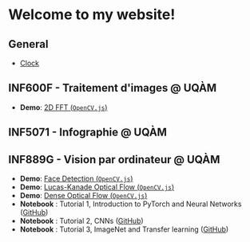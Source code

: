 # Welcome to my website!

## General
* [Clock](demos/horloge.html)

## INF600F - Traitement d'images @ UQÀM
* **Demo**: [2D FFT (`OpenCV.js`)](demos/inf600f_2d_fft.html)

## INF5071 - Infographie @ UQÀM

## INF889G - Vision par ordinateur @ UQÀM
* **Demo**: [Face Detection (`OpenCV.js`)](demos/inf889g_face_detection.html)
* **Demo**: [Lucas-Kanade Optical Flow (`OpenCV.js`)](demos/opticalFlowLK.html)
* **Demo**: [Dense Optical Flow (`OpenCV.js`)](demos/opticalFlowDense.html)
* **Notebook** : Tutorial 1, Introduction to PyTorch and Neural Networks ([GitHub](https://github.com/joe-from-mtl/teaching/blob/main/notebooks/inf889g-vision/tuto1_intro_pytorch.ipynb))
* **Notebook** : Tutorial 2, CNNs ([GitHub](https://github.com/joe-from-mtl/teaching/blob/main/notebooks/inf889g-vision/tuto2_cnns_pytorch.ipynb))
* **Notebook** : Tutorial 3, ImageNet and Transfer learning ([GitHub](https://github.com/joe-from-mtl/teaching/blob/main/notebooks/inf889g-vision/tuto3_imagenet_transfert.ipynb))
